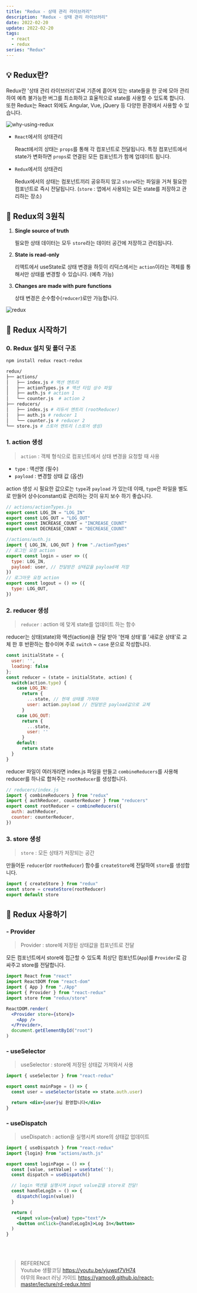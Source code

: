 ```yaml
---
title: "Redux - 상태 관리 라이브러리"
description: "Redux - 상태 관리 라이브러리"
date: 2022-02-20
update: 2022-02-20
tags:
  - react
  - redux
series: "Redux"
---
```


## 💡 Redux란?

Redux란 '상태 관리 라이브러리'로써 기존에 흩어져 있는 state들을 한 곳에 모아 관리하여 예측 불가능한 버그를 최소화하고 효율적으로 state를 사용할 수 있도록 합니다. 또한 Redux는 React 외에도 Angular, Vue, jQuery 등 다양한 환경에서 사용할 수 있습니다.

![why-using-redux](https://user-images.githubusercontent.com/68415905/157664466-dffebac5-4ead-438f-895b-dd53e3b01b70.jpg)

- `React`에서의 상태관리

  React에서의 상태는 `props`를 통해 각 컴포넌트로 전달됩니다. 특정 컴포넌트에서 state가 변화하면 `props`로 연결된 모든 컴포넌트가 함께 업데이트 됩니다.

- `Redux`에서의 상태관리

  Redux에서의 상태는 컴포넌트끼리 공유하지 않고 `store`라는 파일을 거쳐 필요한 컴포넌트로 즉시 전달됩니다. (`store` : 앱에서 사용되는 모든 state를 저장하고 관리하는 장소)

## 📝 Redux의 3원칙

1. **Single source of truth**

   필요한 상태 데이터는 모두 `store`라는 데이터 공간에 저장하고 관리됩니다.

2. **State is read-only**

   리액트에서 useState로 상태 변경을 하듯이 리덕스에서는 `action`이라는 객체를 통해서만 상태를 변경할 수 있습니다. (예측 가능)

3. **Changes are made with pure functions**

   상태 변경은 순수함수(`reducer`)로만 가능합니다.

![redux](https://user-images.githubusercontent.com/68415905/158020881-ecacf242-8f93-4518-9372-afa3b10d4609.png)

## 🎉 Redux 시작하기

### 0. Redux 설치 및 폴더 구조

```bash
npm install redux react-redux
```

```bash
redux/
├── actions/
│   ├── index.js # 액션 엔트리
│   ├── actionTypes.js # 액션 타입 상수 파일
│   ├── auth.js # action 1
│   └── counter.js  # action 2
├── reducers/
│   ├── index.js # 리듀서 엔트리 (rootReducer)
│   ├── auth.js # reducer 1
│   └── counter.js # reducer 2
└── store.js # 스토어 엔트리 (스토어 생성)
```

### 1. action 생성

> `action` : 객체 형식으로 컴포넌트에서 상태 변경을 요청할 때 사용

- `type` : 액션명 (필수)
- `payload` : 변경할 상태 값 (옵션)

action 생성 시 필요한 값으로는 `type`과 `payload` 가 있는데 이때, `type`은 파일을 별도로 만들어 상수(constant)로 관리하는 것이 유지 보수 하기 좋습니다.

```jsx
// actions/actionTypes.js
export const LOG_IN = "LOG_IN"
export const LOG_OUT = "LOG_OUT"
export const INCREASE_COUNT = "INCREASE_COUNT"
export const DECREASE_COUNT = "DECREASE_COUNT"
```

```jsx
//actions/auth.js
import { LOG_IN, LOG_OUT } from "./actionTypes"
// 로그인 요청 action
export const login = user => ({
  type: LOG_IN,
  payload: user, // 전달받은 상태값을 payload에 저장
})
// 로그아웃 요청 action
export const logout = () => ({
  type: LOG_OUT,
})
```

### 2. reducer 생성

> `reducer` : action 에 맞게 state를 업데이트 하는 함수

reducer는 상태(state)와 액션(action)을 전달 받아 '현재 상태'를 '새로운 상태'로 교체 한 후 반환하는 함수이며 주로 `switch` ~ `case` 문으로 작성합니다.

```jsx
const initialState = {
  user: '',
  loading: false
};
const reducer = (state = initialState, action) {
  switch(action.type) {
    case LOG_IN:
      return {
        ...state, // 현재 상태를 가져와
        user: action.payload // 전달받은 payload값으로 교체
      }
    case LOG_OUT:
      return {
        ...state,
        user: ''
      }
    default:
      return state
  }
}
```

reducer 파일이 여러개라면 index.js 파일을 만들고 `combineReducers`를 사용해 reducer를 하나로 합쳐주는 `rootReducer`를 생성합니다.

```jsx
// reducers/index.js
import { combineReducers } from "redux"
import { authReducer, counterReducer } from "reducers"
export const rootReducer = combineReducers({
  auth: authReducer,
  counter: counterReducer,
})
```

### 3. store 생성

> `store` : 모든 상태가 저장되는 공간

만들어둔 `reducer`(or `rootReducer`) 함수를 `createStore`에 전달하여 `store`를 생성합니다.

```jsx
import { createStore } from "redux"
const store = createStore(rootReducer)
export default store
```

## 🔎 Redux 사용하기

### - Provider

> Provider : store에 저장된 상태값을 컴포넌트로 전달

모든 컴포넌트에서 store에 접근할 수 있도록 최상단 컴포넌트(`App`)를 `Provider`로 감싸주고 store를 전달합니다.

```jsx
import React from "react"
import ReactDOM from "react-dom"
import { App } from "./App"
import { Provider } from "react-redux"
import store from "redux/store"

ReactDOM.render(
  <Provider store={store}>
    <App />
  </Provider>,
  document.getElementById("root")
)
```

### - useSelector

> useSelector : store에 저장된 상태값 가져와서 사용

```jsx
import { useSelector } from "react-redux"

export const mainPage = () => {
  const user = useSelector(state => state.auth.user)

  return <div>{user}님 환영합니다</div>
}
```

### - useDispatch

> useDispatch : action을 실행시켜 store의 상태값 업데이트

```jsx
import { useDispatch } from "react-redux"
import {login} from "actions/auth.js"

export const loginPage = () => {
  const [value, setValue] = useState('');
  const dispatch = useDispatch()

  // login 액션을 실행시켜 input value값을 store로 전달!
  const handleLogIn = () => {
    dispatch(login(value))
  }

  return (
    <input value={value} type="text"/>
    <button onClick={handleLogIn}>Log In</button>
  )
}
```

<br />
<br />

> REFERENCE<br />Youtube 생활코딩 https://youtu.be/yjuwpf7VH74<br/>야무의 React 러닝 가이드 https://yamoo9.github.io/react-master/lecture/rd-redux.html
